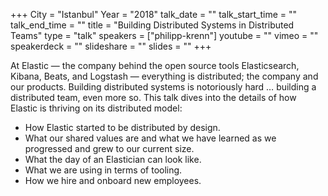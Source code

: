 +++
City = "Istanbul"
Year = "2018"
talk_date = ""
talk_start_time = ""
talk_end_time = ""
title = "Building Distributed Systems in Distributed Teams"
type = "talk"
speakers = ["philipp-krenn"]
youtube = ""
vimeo = ""
speakerdeck = ""
slideshare = ""
slides = ""
+++

At Elastic — the company behind the open source tools Elasticsearch, Kibana, Beats, and
Logstash — everything is distributed; the company and our products. Building distributed
systems is notoriously hard … building a distributed team, even more so. This talk dives
into the details of how Elastic is thriving on its distributed model:

- How Elastic started to be distributed by design.
- What our shared values are and what we have learned as we progressed and grew to our current size.
- What the day of an Elastician can look like.
- What we are using in terms of tooling.
- How we hire and onboard new employees.
